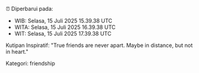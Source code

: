 ⏰ Diperbarui pada:
- WIB: Selasa, 15 Juli 2025 15.39.38 UTC
- WITA: Selasa, 15 Juli 2025 16.39.38 UTC
- WIT: Selasa, 15 Juli 2025 17.39.38 UTC

Kutipan Inspiratif:
"True friends are never apart. Maybe in distance, but not in heart."


Kategori: friendship

